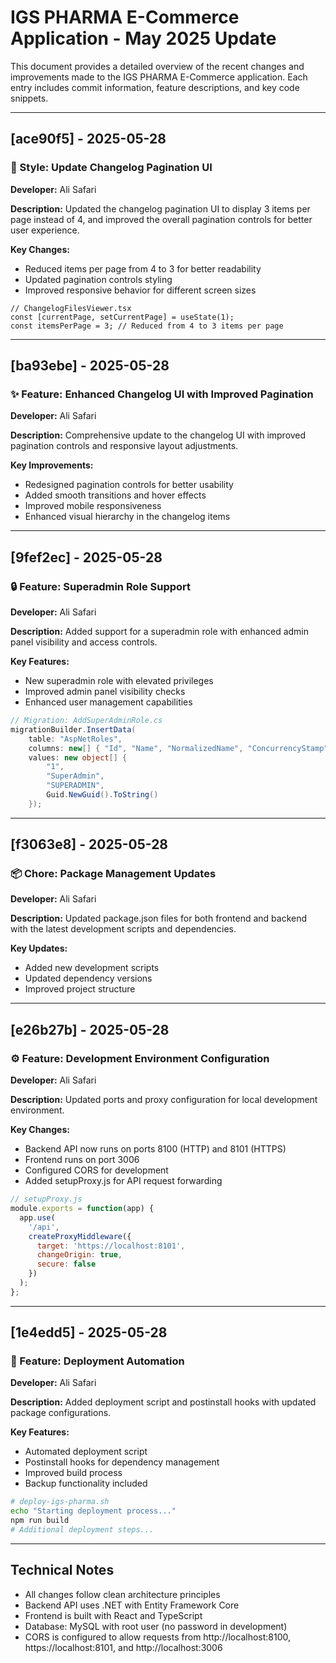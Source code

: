 # IGS PHARMA E-Commerce Application - May 2025 Update

This document provides a detailed overview of the recent changes and improvements made to the IGS PHARMA E-Commerce application. Each entry includes commit information, feature descriptions, and key code snippets.

---

## [ace90f5] - 2025-05-28

### 🎨 Style: Update Changelog Pagination UI

**Developer:** Ali Safari

**Description:**
Updated the changelog pagination UI to display 3 items per page instead of 4, and improved the overall pagination controls for better user experience.

**Key Changes:**
- Reduced items per page from 4 to 3 for better readability
- Updated pagination controls styling
- Improved responsive behavior for different screen sizes

```tsx
// ChangelogFilesViewer.tsx
const [currentPage, setCurrentPage] = useState(1);
const itemsPerPage = 3; // Reduced from 4 to 3 items per page
```

---

## [ba93ebe] - 2025-05-28

### ✨ Feature: Enhanced Changelog UI with Improved Pagination

**Developer:** Ali Safari

**Description:**
Comprehensive update to the changelog UI with improved pagination controls and responsive layout adjustments.

**Key Improvements:**
- Redesigned pagination controls for better usability
- Added smooth transitions and hover effects
- Improved mobile responsiveness
- Enhanced visual hierarchy in the changelog items

---

## [9fef2ec] - 2025-05-28

### 🔒 Feature: Superadmin Role Support

**Developer:** Ali Safari

**Description:**
Added support for a superadmin role with enhanced admin panel visibility and access controls.

**Key Features:**
- New superadmin role with elevated privileges
- Improved admin panel visibility checks
- Enhanced user management capabilities

```csharp
// Migration: AddSuperAdminRole.cs
migrationBuilder.InsertData(
    table: "AspNetRoles",
    columns: new[] { "Id", "Name", "NormalizedName", "ConcurrencyStamp" },
    values: new object[] { 
        "1", 
        "SuperAdmin", 
        "SUPERADMIN", 
        Guid.NewGuid().ToString() 
    });
```

---

## [f3063e8] - 2025-05-28

### 📦 Chore: Package Management Updates

**Developer:** Ali Safari

**Description:**
Updated package.json files for both frontend and backend with the latest development scripts and dependencies.

**Key Updates:**
- Added new development scripts
- Updated dependency versions
- Improved project structure

---

## [e26b27b] - 2025-05-28

### ⚙️ Feature: Development Environment Configuration

**Developer:** Ali Safari

**Description:**
Updated ports and proxy configuration for local development environment.

**Key Changes:**
- Backend API now runs on ports 8100 (HTTP) and 8101 (HTTPS)
- Frontend runs on port 3006
- Configured CORS for development
- Added setupProxy.js for API request forwarding

```javascript
// setupProxy.js
module.exports = function(app) {
  app.use(
    '/api',
    createProxyMiddleware({
      target: 'https://localhost:8101',
      changeOrigin: true,
      secure: false
    })
  );
};
```

---

## [1e4edd5] - 2025-05-28

### 🚀 Feature: Deployment Automation

**Developer:** Ali Safari

**Description:**
Added deployment script and postinstall hooks with updated package configurations.

**Key Features:**
- Automated deployment script
- Postinstall hooks for dependency management
- Improved build process
- Backup functionality included

```bash
# deploy-igs-pharma.sh
echo "Starting deployment process..."
npm run build
# Additional deployment steps...
```

---

## Technical Notes

- All changes follow clean architecture principles
- Backend API uses .NET with Entity Framework Core
- Frontend is built with React and TypeScript
- Database: MySQL with root user (no password in development)
- CORS is configured to allow requests from http://localhost:8100, https://localhost:8101, and http://localhost:3006
